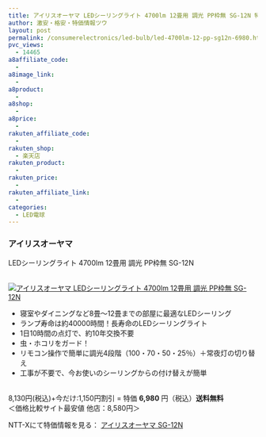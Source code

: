 ```yaml
---
title: アイリスオーヤマ LEDシーリングライト 4700lm 12畳用 調光 PP枠無 SG-12N 特価6,980円！送料無料！
author: 激安・格安・特価情報ツウ
layout: post
permalink: /consumerelectronics/led-bulb/led-4700lm-12-pp-sg12n-6980.html
pvc_views:
  - 14465
a8affiliate_code:
  - 
a8image_link:
  - 
a8product:
  - 
a8shop:
  - 
a8price:
  - 
rakuten_affiliate_code:
  - 
rakuten_shop:
  - 楽天店
rakuten_product:
  - 
rakuten_price:
  - 
rakuten_affiliate_link:
  - 
categories:
  - LED電球
---
```

### アイリスオーヤマ  
LEDシーリングライト 4700lm 12畳用 調光 PP枠無 SG-12N

<div class="img-bg2 img_L">
  <a href="http://px.a8.net/svt/ejp?a8mat=ZYP6S+8IMA3E+S1Q+BWGDT&#038;a8ejpredirect=http://nttxstore.jp/_II_IR14257968" target="_blank"><br /> <img border="0" alt="アイリスオーヤマ LEDシーリングライト 4700lm 12畳用 調光 PP枠無 SG-12N" src="http://i1.wp.com/image.nttxstore.jp/l2_images/I/IR/IR14257968.jpg?w=120" data-recalc-dims="1" /></a>
</div>

<!--more-->

  * 寝室やダイニングなど8畳～12畳までの部屋に最適なLEDシーリング
  * ランプ寿命は約40000時間！長寿命のLEDシーリングライト
  * 1日10時間の点灯で、約10年交換不要
  * 虫・ホコリをガード！
  * リモコン操作で簡単に調光4段階（100・70・50・25％）＋常夜灯の切り替え
  * 工事が不要で、今お使いのシーリングからの付け替えが簡単

<br clear="all" />8,130円(税込)+今だけ:1,150円割引 = 特価 <span class="tokka-price"><strong>6,980</strong></span> 円（税込）**送料無料**  
＜価格比較サイト最安値 他店：8,580円＞  
  
NTT-Xにて特価情報を見る： <span class="fs150p"><a href="http://px.a8.net/svt/ejp?a8mat=ZYP6S+8IMA3E+S1Q+BWGDT&#038;a8ejpredirect=http://nttxstore.jp/_II_IR14257968" target="_blank">アイリスオーヤマ SG-12N</a></span>